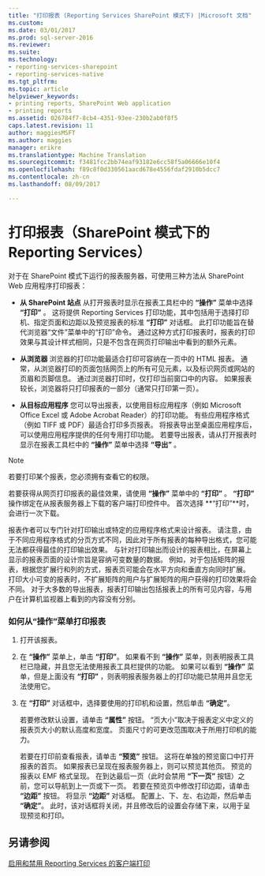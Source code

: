 ```yaml
---
title: "打印报表 (Reporting Services SharePoint 模式下) |Microsoft 文档"
ms.custom: 
ms.date: 03/01/2017
ms.prod: sql-server-2016
ms.reviewer: 
ms.suite: 
ms.technology:
- reporting-services-sharepoint
- reporting-services-native
ms.tgt_pltfrm: 
ms.topic: article
helpviewer_keywords:
- printing reports, SharePoint Web application
- printing reports
ms.assetid: 026784f7-8cb4-4351-93ee-230b2ab0f8f5
caps.latest.revision: 11
author: maggiesMSFT
ms.author: maggies
manager: erikre
ms.translationtype: Machine Translation
ms.sourcegitcommit: f3481fcc2bb74eaf93182e6cc58f5a06666e10f4
ms.openlocfilehash: f89c8f0d330561aacd678e4556fdaf2910b5dcc7
ms.contentlocale: zh-cn
ms.lasthandoff: 08/09/2017

---
```

# <a name="print-a-report-reporting-services-in-sharepoint-mode"></a>打印报表（SharePoint 模式下的 Reporting Services）
  对于在 SharePoint 模式下运行的报表服务器，可使用三种方法从 SharePoint Web 应用程序打印报表：  
  
-   **从 SharePoint 站点** 从打开报表时显示在报表工具栏中的 **“操作”** 菜单中选择 **“打印”** 。 这将提供 Reporting Services 打印功能，其中包括用于选择打印机、指定页面和边距以及预览报表的标准 **“打印”** 对话框。 此打印功能旨在替代浏览器“文件”菜单中的“打印”命令。 通过这种方式打印报表时，报表的打印效果与其设计样式相同，只是不包含在网页打印输出中看到的额外元素。  
  
-   **从浏览器** 浏览器的打印功能最适合打印可容纳在一页中的 HTML 报表。 通常，从浏览器打印的页面包括网页上的所有可见元素，以及标识网页或网站的页眉和页脚信息。 通过浏览器打印时，仅打印当前窗口中的内容。 如果报表较长，浏览器将只打印报表的一部分（通常只打印第一页）。  
  
-   **从目标应用程序** 您可以导出报表，以使用目标应用程序（例如 Microsoft Office Excel 或 Adobe Acrobat Reader）的打印功能。 有些应用程序格式（例如 TIFF 或 PDF）最适合打印多页报表。 将报表导出至桌面应用程序后，可以使用应用程序提供的任何专用打印功能。 若要导出报表，请从打开报表时显示在报表工具栏中的 **“操作”** 菜单中选择 **“导出”** 。  
  
> [!NOTE]  
>  若要打印某个报表，您必须拥有查看它的权限。  
  
 若要获得从网页打印报表的最佳效果，请使用 **“操作”** 菜单中的 **“打印”** 。 **“打印”** 操作绑定在从报表服务器上下载的客户端打印控件中。 首次选择 **“打印”**时，会进行一次下载。  
  
 报表作者可以专门针对打印输出或特定的应用程序格式来设计报表。 请注意，由于不同应用程序格式的分页方式不同，因此对于所有报表的每种导出格式，您可能无法都获得最佳的打印输出效果。 与针对打印输出而设计的报表相比，在屏幕上显示的报表页面的设计宗旨是容纳可变数量的数据。 例如，对于包括矩阵的报表，根据您扩展行和列的方式，报表页可能会在水平方向和垂直方向同时扩展。 打印大小可变的报表时，不扩展矩阵的用户与扩展矩阵的用户获得的打印效果将会不同。 对于大多数的导出报表，报表打印输出包括报表上的所有可见内容，与用户在计算机监视器上看到的内容没有分别。  
  
### <a name="how-to-print-reports-from-the-actions-menu"></a>如何从“操作”菜单打印报表  
  
1.  打开该报表。  
  
2.  在 **“操作”** 菜单上，单击 **“打印”**。 如果看不到 **“操作”** 菜单，则表明报表工具栏已隐藏，并且您无法使用报表工具栏提供的功能。 如果可以看到 **“操作”** 菜单，但是上面没有 **“打印”** ，则表明报表服务器上的打印功能已禁用并且您无法使用它。  
  
3.  在 **“打印”** 对话框中，选择要使用的打印机和设置，然后单击 **“确定”**。  
  
     若要修改默认设置，请单击 **“属性”** 按钮。 “页大小”取决于报表定义中定义的报表页大小的默认高度和宽度。 页面尺寸的可更改范围取决于所用打印机的能力。  
  
     若要在打印前查看报表，请单击 **“预览”** 按钮。 这将在单独的预览窗口中打开报表的首页。 如果报表已呈现在报表服务器上，则可以预览其他页。 预览的报表以 EMF 格式呈现。 在到达最后一页（此时会禁用 **“下一页”** 按钮）之前，您可以导航到上一页或下一页。 若要在预览页中修改打印边距，请单击 **“边距”** 按钮。 将显示 **“边距”** 对话框。 配置上、下、左、右边距，然后单击 **“确定”**。 此时，该对话框将关闭，并且修改后的设置会存储下来，以用于呈现预览和打印。  
  
## <a name="see-also"></a>另请参阅  
 [启用和禁用 Reporting Services 的客户端打印](../../reporting-services/report-server/enable-and-disable-client-side-printing-for-reporting-services.md)  
  
  

